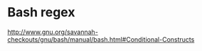 # Bash regex

<http://www.gnu.org/savannah-checkouts/gnu/bash/manual/bash.html#Conditional-Constructs>
